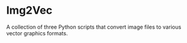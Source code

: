 # Img2Vec
A collection of three Python scripts that convert image files to various vector graphics formats.
